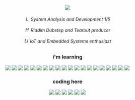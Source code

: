 <p align="center">
  <img src="https://user-images.githubusercontent.com/74038190/212744287-14f66c13-5458-40dc-9244-8ff533fc8f4a.gif">
</p>

<div align=center>
  <h6>
    <img src="https://raw.githubusercontent.com/Tarikul-Islam-Anik/Animated-Fluent-Emojis/master/Emojis/Objects/Laptop.png" alt="Laptop" width="15" height="15" />
  System Analysis and Development 1/5 <br/> <br/>
    <img src="https://raw.githubusercontent.com/Tarikul-Islam-Anik/Animated-Fluent-Emojis/master/Emojis/Objects/Headphone.png" alt="Headphone" width="15" height="15" />
  Riddim Dubstep and Tearout producer <br/> <br/>
    <img src="https://raw.githubusercontent.com/Tarikul-Islam-Anik/Animated-Fluent-Emojis/master/Emojis/Objects/Light%20Bulb.png" alt="Light Bulb" width="15" height="15" />
  IoT and Embedded Systems enthusiast
  </h6>
</div>

<div align=center>
  <h3>i'm learning</h3>
  <img src="https://img.shields.io/badge/MySQL-696969?style=for-the-badge&logo=mysql&logoColor=005C84"/>
  <img src="https://img.shields.io/badge/Figma-696969?style=for-the-badge&logo=figma&logoColor=F24E1E"/>
  <img src="https://img.shields.io/badge/Docker-696969?style=for-the-badge&logo=docker&logoColor=2CA5E0"/>
  <img src="https://img.shields.io/badge/Django-696969?style=for-the-badge&logo=django&logoColor=092E20"/>
  <img src="https://img.shields.io/badge/Node%20js-696969?style=for-the-badge&logo=nodedotjs&logoColor=339933"/>
  <img src="https://img.shields.io/badge/PowerBI-696969?style=for-the-badge&logo=Power%20BI&logoColor=F2C811"/>
  <img src="https://img.shields.io/badge/Sass-696969?style=for-the-badge&logo=sass&logoColor=CC6699"/>
  <img src="https://img.shields.io/badge/Tailwind-696969?style=for-the-badge&logo=tailwind-css&logoColor=38B2AC"/>
  <img src="https://img.shields.io/badge/HTML-696969?style=for-the-badge&logo=html5&logoColor=E34F26"/>
  <img src="https://img.shields.io/badge/CSS-696969?style=for-the-badge&logo=css3&logoColor=1572B6"/>
  <img src="https://img.shields.io/badge/JavaScript-696969?style=for-the-badge&logo=javascript&logoColor=F7DF1E"/>
  <img src="https://img.shields.io/badge/json-696969?style=for-the-badge&logo=json&logoColor=white"/>
  <img src="https://img.shields.io/badge/Pandas-696969?style=for-the-badge&logo=pandas&logoColor=2C2D72"/>
  <img src="https://img.shields.io/badge/Python-696969?style=for-the-badge&logo=python&logoColor=blue"/>
  <img src="https://img.shields.io/badge/TypeScript-696969?style=for-the-badge&logo=typescript&logoColor=007ACC"/>
  <img src="https://img.shields.io/badge/Grafana-696969?style=for-the-badge&logo=grafana&logoColor=orange"/>
  <img src="https://img.shields.io/badge/GIT-696969?style=for-the-badge&logo=git&logoColor=E44C30"/>
  <img src="https://img.shields.io/badge/Excel-696969?style=for-the-badge&logo=microsoft-excel&logoColor=217346"/>
  <img src="https://img.shields.io/badge/React-696969?style=for-the-badge&logo=react&logoColor=61DAFB"/>
  <img src="https://img.shields.io/badge/AWS-696969?style=for-the-badge&logo=amazonaws&logoColor=FF9900"/>
</div>

<div align=center>
<h3>coding here</h3>

  <img src="https://img.shields.io/badge/Arch_Linux-696969?style=for-the-badge&logo=arch-linux&logoColor=1793D1"/>
  <img src="https://img.shields.io/badge/samsung%20expert_x30-696969?style=for-the-badge&logo=Samsung&logoColor=1428A0"/>
  <img src="https://img.shields.io/badge/Intel%20Core_i7_8th-696969?style=for-the-badge&logo=intel&logoColor=0071C5"/>
  <img src="https://img.shields.io/badge/NVIDIA_MX110-696969?style=for-the-badge&logo=nvidia&logoColor=76B900"/>
  <img src="https://img.shields.io/badge/VSCode-696969?style=for-the-badge&logo=visual%20studio%20code&logoColor=0078D4"/>
  <img src="https://img.shields.io/badge/Firefox_Browser-696969?style=for-the-badge&logo=Firefox-Browser&logoColor=FF7139"/>
</div>
